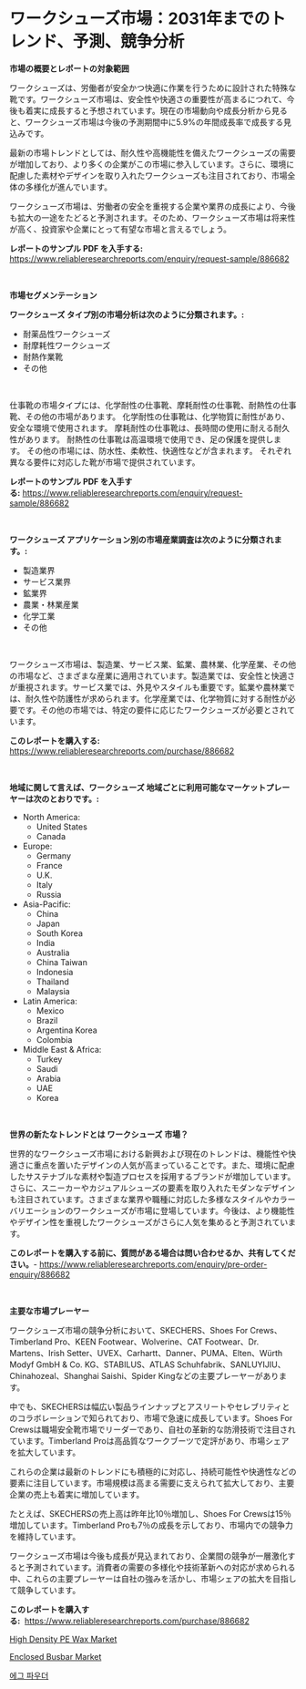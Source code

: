 <p><h1>ワークシューズ市場：2031年までのトレンド、予測、競争分析</h1></p><p><strong>市場の概要とレポートの対象範囲</strong></p>
<p><p>ワークシューズは、労働者が安全かつ快適に作業を行うために設計された特殊な靴です。ワークシューズ市場は、安全性や快適さの重要性が高まるにつれて、今後も着実に成長すると予想されています。現在の市場動向や成長分析から見ると、ワークシューズ市場は今後の予測期間中に5.9%の年間成長率で成長する見込みです。</p><p>最新の市場トレンドとしては、耐久性や高機能性を備えたワークシューズの需要が増加しており、より多くの企業がこの市場に参入しています。さらに、環境に配慮した素材やデザインを取り入れたワークシューズも注目されており、市場全体の多様化が進んでいます。</p><p>ワークシューズ市場は、労働者の安全を重視する企業や業界の成長により、今後も拡大の一途をたどると予測されます。そのため、ワークシューズ市場は将来性が高く、投資家や企業にとって有望な市場と言えるでしょう。</p></p>
<p><strong>レポートのサンプル PDF を入手する:</strong> <a href="https://www.reliableresearchreports.com/enquiry/request-sample/886682">https://www.reliableresearchreports.com/enquiry/request-sample/886682</a></p>
<p>&nbsp;</p>
<p><strong>市場セグメンテーション</strong></p>
<p><strong>ワークシューズ タイプ別の市場分析は次のように分類されます。:</strong></p>
<p><ul><li>耐薬品性ワークシューズ</li><li>耐摩耗性ワークシューズ</li><li>耐熱作業靴</li><li>その他</li></ul></p>
<p>&nbsp;</p>
<p><p>仕事靴の市場タイプには、化学耐性の仕事靴、摩耗耐性の仕事靴、耐熱性の仕事靴、その他の市場があります。 化学耐性の仕事靴は、化学物質に耐性があり、安全な環境で使用されます。 摩耗耐性の仕事靴は、長時間の使用に耐える耐久性があります。 耐熱性の仕事靴は高温環境で使用でき、足の保護を提供します。 その他の市場には、防水性、柔軟性、快適性などが含まれます。 それぞれ異なる要件に対応した靴が市場で提供されています。</p></p>
<p><strong>レポートのサンプル PDF を入手する:</strong>&nbsp;<a href="https://www.reliableresearchreports.com/enquiry/request-sample/886682">https://www.reliableresearchreports.com/enquiry/request-sample/886682</a></p>
<p>&nbsp;</p>
<p><strong> ワークシューズ アプリケーション別の市場産業調査は次のように分類されます。:</strong></p>
<p><ul><li>製造業界</li><li>サービス業界</li><li>鉱業界</li><li>農業・林業産業</li><li>化学工業</li><li>その他</li></ul></p>
<p>&nbsp;</p>
<p><p>ワークシューズ市場は、製造業、サービス業、鉱業、農林業、化学産業、その他の市場など、さまざまな産業に適用されています。製造業では、安全性と快適さが重視されます。サービス業では、外見やスタイルも重要です。鉱業や農林業では、耐久性や防護性が求められます。化学産業では、化学物質に対する耐性が必要です。その他の市場では、特定の要件に応じたワークシューズが必要とされています。</p></p>
<p><strong>このレポートを購入する:</strong>&nbsp; <a href="https://www.reliableresearchreports.com/purchase/886682">https://www.reliableresearchreports.com/purchase/886682</a></p>
<p>&nbsp;</p>
<p><strong>地域に関して言えば、ワークシューズ 地域ごとに利用可能なマーケットプレーヤーは次のとおりです。:</strong></p>
<p><ul>
    <li>
        North America:
        <ul>
            <li>United States</li>
            <li>Canada</li>
        </ul>
    </li>
    <li>
        Europe:
        <ul>
            <li>Germany</li>
            <li>France</li>
            <li>U.K.</li>
            <li>Italy</li>
            <li>Russia</li>
        </ul>
    </li>
    <li>
        Asia-Pacific:
        <ul>
            <li>China</li>
            <li>Japan</li>
            <li>South Korea</li>
            <li>India</li>
            <li>Australia</li>
            <li>China Taiwan</li>
            <li>Indonesia</li>
            <li>Thailand</li>
            <li>Malaysia</li>
        </ul>
    </li>
    <li>
        Latin America:
        <ul>
            <li>Mexico</li>
            <li>Brazil</li>
            <li>Argentina Korea</li>
            <li>Colombia</li>
        </ul>
    </li>
    <li>
        Middle East & Africa:
        <ul>
            <li>Turkey</li>
            <li>Saudi</li>
            <li>Arabia</li>
            <li>UAE</li>
            <li>Korea</li>
        </ul>
    </li>
    </ul></p>
<p>&nbsp;</p>
<p><strong>世界の新たなトレンドとは ワークシューズ 市場？</strong></p>
<p><p>世界的なワークシューズ市場における新興および現在のトレンドは、機能性や快適さに重点を置いたデザインの人気が高まっていることです。また、環境に配慮したサステナブルな素材や製造プロセスを採用するブランドが増加しています。さらに、スニーカーやカジュアルシューズの要素を取り入れたモダンなデザインも注目されています。さまざまな業界や職種に対応した多様なスタイルやカラーバリエーションのワークシューズが市場に登場しています。今後は、より機能性やデザイン性を重視したワークシューズがさらに人気を集めると予測されています。</p></p>
<p><strong>このレポートを購入する前に、質問がある場合は問い合わせるか、共有してください。</strong>- <a href="https://www.reliableresearchreports.com/enquiry/pre-order-enquiry/886682">https://www.reliableresearchreports.com/enquiry/pre-order-enquiry/886682</a></p>
<p>&nbsp;</p>
<p><strong>主要な市場プレーヤー</strong></p>
<p><p>ワークシューズ市場の競争分析において、SKECHERS、Shoes For Crews、Timberland Pro、KEEN Footwear、Wolverine、CAT Footwear、Dr. Martens、Irish Setter、UVEX、Carhartt、Danner、PUMA、Elten、Würth Modyf GmbH & Co. KG、STABILUS、ATLAS Schuhfabrik、SANLUYIJIU、Chinahozeal、Shanghai Saishi、Spider Kingなどの主要プレーヤーがあります。</p><p>中でも、SKECHERSは幅広い製品ラインナップとアスリートやセレブリティとのコラボレーションで知られており、市場で急速に成長しています。Shoes For Crewsは職場安全靴市場でリーダーであり、自社の革新的な防滑技術で注目されています。Timberland Proは高品質なワークブーツで定評があり、市場シェアを拡大しています。</p><p>これらの企業は最新のトレンドにも積極的に対応し、持続可能性や快適性などの要素に注目しています。市場規模は高まる需要に支えられて拡大しており、主要企業の売上も着実に増加しています。</p><p>たとえば、SKECHERSの売上高は昨年比10％増加し、Shoes For Crewsは15％増加しています。Timberland Proも7％の成長を示しており、市場内での競争力を維持しています。</p><p>ワークシューズ市場は今後も成長が見込まれており、企業間の競争が一層激化すると予測されています。消費者の需要の多様化や技術革新への対応が求められる中、これらの主要プレーヤーは自社の強みを活かし、市場シェアの拡大を目指して競争しています。</p></p>
<p><strong>このレポートを購入する:</strong>&nbsp;&nbsp;<a href="https://www.reliableresearchreports.com/purchase/886682">https://www.reliableresearchreports.com/purchase/886682</a></p>
<p><p><a href="https://natural-crush-b99.notion.site/High-Density-PE-Wax-Market-Size-Global-Industry-Overview-Market-Segmentation-and-Forecast-2024-to-c009d28e81264f14aeecce0ee640f297">High Density PE Wax Market</a></p><p><a href="https://github.com/Alonsoolds3wq1d81czn8rbol/Market-Research-Report-List-1/blob/main/enclosed-busbar-market.md">Enclosed Busbar Market</a></p><p><a href="https://github.com/iansanftyord09878/Market-Research-Report-List-1/blob/main/176344114880.md">에그 파우더</a></p></p>
